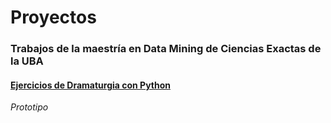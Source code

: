 # Proyectos
### Trabajos de la maestría en Data Mining de Ciencias Exactas de la UBA


#### [Ejercicios de Dramaturgia con Python](https://github.com/federicomoreno613/proyectos/tree/master/Creatividad)

*Prototipo*
